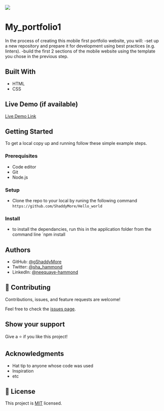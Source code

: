 ![](https://img.shields.io/badge/Microverse-blueviolet)

# My_portfolio1

In the process of creating this mobile first portfolio website, you will:
-set up a new repository and prepare it for development using best practices (e.g. linters).
-build the first 2 sections of the mobile website using the template you chose in the previous step.

## Built With

- HTML
- CSS
## Live Demo (if available)

[Live Demo Link](https://livedemo.com)

## Getting Started

To get a local copy up and running follow these simple example steps.

### Prerequisites
- Code editor
- Git
- Node.js

### Setup
- Clone the repo to your local by runing the following command `https://github.com/ShaddyMore/Hello_world`

### Install
- to install the dependancies, run this in the application folder from the command line `npm install

## Authors

- GitHub: [@gShaddyMore](https://github.com/ShaddyMore)
- Twitter: [@sha_hammond](https://twitter.com/@sha_hammond)
- LinkedIn: [@neequaye-hammond](https://linkedin.com/in/@aallneequaye-hammond)

## 🤝 Contributing

Contributions, issues, and feature requests are welcome!

Feel free to check the [issues page](../../issues/).

## Show your support

Give a ⭐️ if you like this project!

## Acknowledgments

- Hat tip to anyone whose code was used
- Inspiration
- etc

## 📝 License

This project is [MIT](./LICENSE) licensed.
